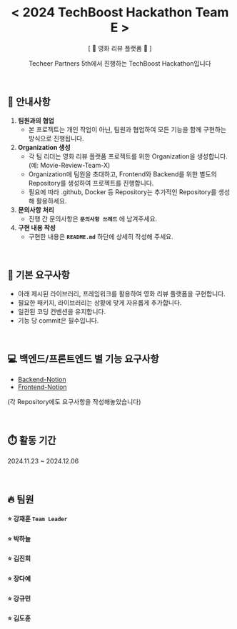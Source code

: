 <h1 align="center"><  2024 TechBoost Hackathon Team E ></h1>

<p align="center">[ 🎥 영화 리뷰 플랫폼 🎥 ]</p>
<p align="center">Techeer Partners 5th에서 진행하는 TechBoost Hackathon입니다</p>

<br/>

## 📣 안내사항

1. **팀원과의 협업**
    - 본 프로젝트는 개인 작업이 아닌, 팀원과 협업하여 모든 기능을 함께 구현하는 방식으로 진행됩니다.
2. **Organization 생성**
    - 각 팀 리더는 영화 리뷰 플랫폼 프로젝트를 위한 Organization을 생성합니다. 
    (예: Movie-Review-Team-X)
    - Organization에 팀원을 초대하고, Frontend와 Backend를 위한 별도의 Repository를 생성하여 프로젝트를 진행합니다.
    - 필요에 따라 .github, Docker 등 Repository는 추가적인 Repository를 생성해 활용하세요.
3. **문의사항 처리**
    - 진행 간 문의사항은 **`문의사항 쓰레드`** 에 남겨주세요.
4. **구현 내용 작성**
    - 구현한 내용은 **`README.md`** 하단에 상세히 작성해 주세요.

<br/>

## 🎈 기본 요구사항

- 아래 제시된 라이브러리, 프레임워크를 활용하여 영화 리뷰 플랫폼을 구현합니다.
- 필요한 패키지, 라이브러리는 상황에 맞게 자유롭게 추가합니다.
- 일관된 코딩 컨벤션을 유지합니다.
- 기능 당 commit은 필수입니다.

<br/>

## 💻 백엔드/프론트엔드 별 기능 요구사항
- [Backend-Notion](https://busy-catboat-73d.notion.site/Backend-beb4d8a57b954338b982bacfe93b5039)
- [Frontend-Notion](https://busy-catboat-73d.notion.site/Frontend-8e99798bf64746e5823d22fdb47a5e57)

(각 Repository에도 요구사항을 작성해놓았습니다)

<br/>

## ⏱️ 활동 기간

2024.11.23 ~ 2024.12.06

<br/>

## 🔥 팀원

#### ⭐️ 강재훈 **`Team Leader`** <br/>
#### ⭐️ 박하늘 <br/>
#### ⭐️ 김진희 <br/>
#### ⭐️ 장다예 <br/>
#### ⭐️ 강규민 <br/>
#### ⭐️ 김도훈 <br/>
